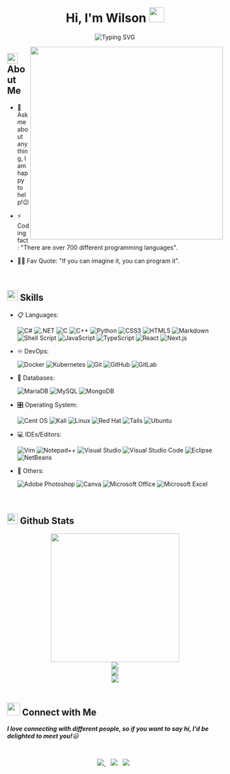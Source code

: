 <h1 align="center">Hi, I'm Wilson <img src="https://media.giphy.com/media/hvRJCLFzcasrR4ia7z/giphy.gif" width="35"></h1>

<div align="center">
  
![Typing SVG](https://readme-typing-svg.herokuapp.com?font=ROBOT&size=25&color=39FF14&background=000000&center=true&vCenter=true&width=490&lines=%3E+Welcome+to+my+GitHub+profile...!)

</div>

<img align="right" alt="" width="450" src="https://tenor.com/es-MX/view/smiley-pc-coffee-kaffee-kafe-cofe-gif-4514738875718239198">

## <img src="https://c.tenor.com/NCRHhqkXrJYAAAAi/programmers-go-internet.gif" width="25">  <b>About Me</b>

- 💬 Ask me about anything, I am happy to help!😉

- ⚡ Coding fact: "There are over 700 different programming languages".

- 💪🏼 Fav Quote: "If you can imagine it, you can program it".

<br>

## <img src="https://media2.giphy.com/media/QssGEmpkyEOhBCb7e1/giphy.gif?cid=ecf05e47a0n3gi1bfqntqmob8g9aid1oyj2wr3ds3mg700bl&rid=giphy.gif" width ="25"><b> Skills</b>

<p align="center">

- 📋 Languages:

    ![C#](https://img.shields.io/badge/c%23-512BD4.svg?style=for-the-badge&logo=csharp&logoColor=white)
    ![.NET](https://img.shields.io/badge/.net-512BD4.svg?style=for-the-badge&logo=dotnet&logoColor=white)
    ![C](https://img.shields.io/badge/c-%2300599C.svg?style=for-the-badge&logo=c&logoColor=white)
    ![C++](https://img.shields.io/badge/C++-00599C.svg?style=for-the-badge&logo=cplusplus&logoColor=white)
    ![Python](https://img.shields.io/badge/python-3670A0?style=for-the-badge&logo=python&logoColor=ffdd54)
    ![CSS3](https://img.shields.io/badge/css-%231572B6.svg?style=for-the-badge&logo=css3&logoColor=white)
    ![HTML5](https://img.shields.io/badge/html5-%23E34F26.svg?style=for-the-badge&logo=html5&logoColor=white)
    ![Markdown](https://img.shields.io/badge/markdown-%23121011.svg?style=for-the-badge&logo=markdown&logoColor=white)
    ![Shell Script](https://img.shields.io/badge/shell_script-%23121011.svg?style=for-the-badge&logo=gnu-bash&logoColor=white)
    ![JavaScript](https://img.shields.io/badge/JavaScript-%23121011?style=for-the-badge&logo=javascript&logoColor=%23F7DF1E)
    ![TypeScript](https://img.shields.io/badge/typescript-%23233178C6?style=for-the-badge&logo=TypeScript)
    ![React](https://img.shields.io/badge/React-%23121011?style=for-the-badge&logo=react&logoColor=%2361DAFB)
    ![Next.js](https://img.shields.io/badge/next.js-%23121011?style=for-the-badge&logo=nextdotjs&logoColor=%2390E59A)
    
- ♾️ DevOps:

    ![Docker](https://img.shields.io/badge/docker-%230db7ed.svg?style=for-the-badge&logo=docker&logoColor=white)
    ![Kubernetes](https://img.shields.io/badge/kubernetes-%23326ce5.svg?style=for-the-badge&logo=kubernetes&logoColor=white)
    ![Git](https://img.shields.io/badge/git-%23F05033.svg?style=for-the-badge&logo=git&logoColor=white)
    ![GitHub](https://img.shields.io/badge/github-%23121011.svg?style=for-the-badge&logo=github&logoColor=white)
    ![GitLab](https://img.shields.io/badge/gitlab-%23181717.svg?style=for-the-badge&logo=gitlab&logoColor=white)
    
- 💾 Databases:

    ![MariaDB](https://img.shields.io/badge/MariaDB-003545?style=for-the-badge&logo=mariadb&logoColor=white) 
    ![MySQL](https://img.shields.io/badge/mysql-%2300f.svg?style=for-the-badge&logo=mysql&logoColor=white)
    ![MongoDB](https://img.shields.io/badge/mongodb-%252300f.svg?style=for-the-badge&logo=mongodb&logoColor=white)
    
- 🎛️ Operating System:

    ![Cent OS](https://img.shields.io/badge/centos-002260?style=for-the-badge&logo=centos&logoColor=F0F0F0)
    ![Kali](https://img.shields.io/badge/Kali-268BEE?style=for-the-badge&logo=kalilinux&logoColor=white)
    ![Linux](https://img.shields.io/badge/Linux-FCC624?style=for-the-badge&logo=linux&logoColor=black)
    ![Red Hat](https://img.shields.io/badge/Red%20Hat-EE0000?style=for-the-badge&logo=redhat&logoColor=white)
    ![Tails](https://img.shields.io/badge/Tails%20-56347C?&style=for-the-badge&logo=tails&logoColor=white)
    ![Ubuntu](https://img.shields.io/badge/Ubuntu-E95420?style=for-the-badge&logo=ubuntu&logoColor=white)
    
- 💻 IDEs/Editors:

    ![Vim](https://img.shields.io/badge/VIM-%2311AB00.svg?style=for-the-badge&logo=vim&logoColor=white)
    ![Notepad++](https://img.shields.io/badge/Notepad%2B%2B-%235bdaac?style=for-the-badge&logo=notepadplusplus&logoColor=%2390E59A)
    ![Visual Studio](https://img.shields.io/badge/Visual%20Studio-5C2D91?style=for-the-badge&logo=visualstudio&logoColor=white)
    ![Visual Studio Code](https://img.shields.io/badge/Visual%20Studio%20Code-0078d7.svg?style=for-the-badge&logo=visual-studio-code&logoColor=white)
    ![Eclipse](https://img.shields.io/badge/Eclipse-2C2255?style=for-the-badge&logo=eclipse&logoColor=white)
    ![NetBeans](https://img.shields.io/badge/netbeans-1B6AC6?style=for-the-badge&logo=apachenetbeanside&logoColor=white)

    
- 🥅 Others:

    ![Adobe Photoshop](https://img.shields.io/badge/adobe%20photoshop-%2331A8FF.svg?style=for-the-badge&logo=adobe%20photoshop&logoColor=white)
    ![Canva](https://img.shields.io/badge/Canva-%2300C4CC.svg?style=for-the-badge&logo=Canva&logoColor=white) 
    ![Microsoft Office](https://img.shields.io/badge/Microsoft_Office-D83B01?style=for-the-badge&logo=microsoft-office&logoColor=white)
    ![Microsoft Excel](https://img.shields.io/badge/Microsoft_Excel-217346?style=for-the-badge&logo=microsoft-excel&logoColor=white)


</p>

<br> 

## <img src="https://media.giphy.com/media/iY8CRBdQXODJSCERIr/giphy.gif" width="25"> <b>Github Stats</b>


<div align="center">
<img src="https://cdn.dribbble.com/users/1277312/screenshots/14733298/media/39b1045e593737587dd60e42c8422d1f.gif" margin= "10px" width="300" higth= auto/>
</div>

<div align="center">
<img src="https://github-readme-stats.vercel.app/api/top-langs/?username=ElWillyGod&theme=tokyonight&layout=compact" margin= "10px"/>
</div>

<div align="center">
<img src="https://github-readme-stats.vercel.app/api?username=ElWillyGod&show_icons=true&theme=tokyonight" margin= "10px" max-width="100%" higth= auto/>
</div>

<div align="center">
<img src="https://github-readme-streak-stats.herokuapp.com/?user=ElWillyGod&theme=tokyonight" margin= "10px" max-width="100%" higth= auto/>
</div>
<br>

## <img src="https://media.giphy.com/media/LnQjpWaON8nhr21vNW/giphy.gif" width='30'> <b>Connect with Me</b>

 <em><b>I love connecting with different people, so if you want to say hi, I'd be delighted to meet you!</b>😃</em>
 
<br>
<p align='center'>
<a href="mailto:manuelantognazza@gmail.com" target="_blank">
<img src="https://img.shields.io/badge/Gmail-D14836?style=for-the-badge&logo=gmail&logoColor=white">
</a>&nbsp;&nbsp;
<a href="https://www.instagram.com/manu.el_willy" target="_blank">
<img src="https://img.shields.io/badge/manu.el_willy-%23E4405F.svg?style=for-the-badge&logo=Instagram&logoColor=white"></a>&nbsp;&nbsp;
<a href="https://www.linkedin.com/in/wilson-antognazza-7182571a5/" target="_blank">
<img src="https://img.shields.io/badge/linkedin-%230077B5.svg?style=for-the-badge&logo=linkedin&logoColor=white"></a>&nbsp;&nbsp;
</p>
<br>
  
